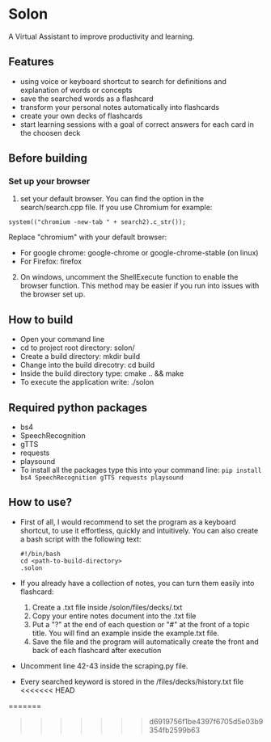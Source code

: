 # Solon
A Virtual Assistant to improve productivity and learning.

## Features
- using voice or keyboard shortcut to search for definitions and explanation of words or concepts 
- save the searched words as a flashcard 
- transform your personal notes automatically into flashcards
- create your own decks of flashcards
- start learning sessions with a goal of correct answers for each card in the choosen deck



## Before building
### Set up your browser
1. set your default browser. You can find the option in the search/search.cpp file.
If you use Chromium for example:
```
system(("chromium -new-tab " + search2).c_str()); 
```
Replace "chromium" with your default browser:
* For google chrome: google-chrome or google-chrome-stable (on linux)
* For Firefox: firefox
2. On windows, uncomment the ShellExecute function to enable the browser function. This method may
be easier if you run into issues with the browser set up.

## How to build
- Open your command line
- cd to project root directory: solon/
- Create a build directory: mkdir build 
- Change into the build direcotry: cd build
- Inside the build directory type: cmake .. && make
- To execute the application write: ./solon


## Required python packages
- bs4
- SpeechRecognition
- gTTS
- requests
- playsound
- To install all the packages type this into your command line: ```pip install bs4 SpeechRecognition gTTS requests playsound ```

## How to use?
- First of all, I would recommend to set the program as a keyboard shortcut, to use it effortless, quickly and intuitively.
  You can also create a bash script with the following text:
  ```
  #!/bin/bash
  cd <path-to-build-directory>
  .solon
  ```
- If you already have a collection of notes, you can turn them easily into flashcard:
    1. Create a .txt file inside /solon/files/decks/<your-filename>.txt
    2. Copy your entire notes document into the .txt file
    3. Put a "?" at the end of each question or "#" at the front of a topic title. You will find an example inside the example.txt file.
    4. Save the file and the program will automatically create the front and back of each flashcard after execution
 
 - Uncomment line 42-43 inside the scraping.py file.
 - Every searched keyword is stored in the /files/decks/history.txt file
<<<<<<< HEAD

=======
>>>>>>> d6919756f1be4397f6705d5e03b9354fb2599b63
